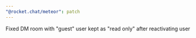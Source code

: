 ```yaml
---
"@rocket.chat/meteor": patch
---
```


Fixed DM room with "guest" user kept as "read only" after reactivating user

